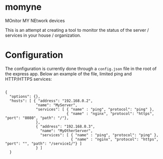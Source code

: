 # momyne
MOnitor MY NEtwork devices 

This is an attempt at creating a tool to monitor the status of the server / services in your house / organization. 

# Configuration

The configuration is currently done through a `config.json` file in the root of the express app. Below an example of the file, limited ping and HTTP/HTTPS services: 

```

{
  "options": {},
  "hosts": [ { "address": "192.168.0.2",
              "name": "MyServer",
              "services": [ { "name" : "ping", "protocol": "ping" },
                            { "name" : "nginx", "protocol": "https", "port": "8080", "path": "/"},
              },
              { "address": "192.168.0.3",
                "name": "MyOtherServer",
                "services": [ { "name" : "ping", "protocol": "ping" },
                              { "name" : "nginx", "protocol": "https", "port": "", "path": "/service1/"} ]
              } ]
  }
  ```
